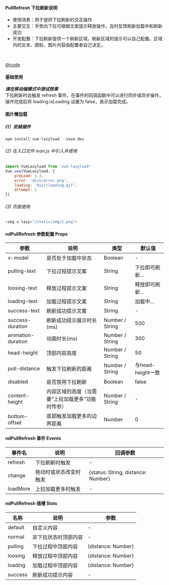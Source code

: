 #### PullRefresh 下拉刷新说明
- 使用场景：用于提供下拉刷新的交互操作
- 主要交互：手势向下拉可根据文案提示释放操作，及时反馈刷新加载中和刷新成功
- 开发配置：下拉刷新提供一个刷新区域，刷新区域的提示可以自己配置。区域内的文本、图标、图片内容由配置者自己决定。

<br />

<common-code-format>
  <template #source>
    <APP-ndPullRefresh-ndPullRefresh></APP-ndPullRefresh-ndPullRefresh>
  </template>

  @[code](../.vuepress/components/APP/ndPullRefresh/ndPullRefresh.vue)

</common-code-format>


#### 基础使用
<b>*请在移动端模式中测试效果*</b> <br />
下拉刷新时会触发 refresh 事件，在事件的回调函数中可以进行同步或异步操作，操作完成后将 loading.isLoading 设置为 false，表示加载完成。

#### 图片懒加载
#####  		(1）安装插件

```js
npm install vue-lazyload --save-dev
```

###### 		(2)  在入口文件 man.js 中引入并使用

```js
import VueLazyload from 'vue-lazyload'
Vue.use(VueLazyload, {
    preLoad: 1.3,
    error: 'dist/error.png',
    loading: 'dist/loading.gif',
    attempt: 1
})
```

###### 		(3) 页面使用

```js
<img v-lazy="/static/img/1.png">
```



#### ndPullRefresh 参数配置 Props
| 参数 | 说明 | 类型 | 默认值 |
| - | - | - | - |
| v-model | 是否处于加载中状态 | Boolean | - |
| pulling-text | 下拉过程提示文案 | String | 下拉即可刷新... |
| loosing-text | 释放过程提示文案 | String | 释放即可刷新... |
| loading-text | 加载过程提示文案 | String | 加载中... |
| success-text | 刷新成功提示文案 | String | - |
| success-duration | 刷新成功提示展示时长(ms) | Number / String | 500 |
| animation-duration | 动画时长(ms) | Number / String | 300 |
| head-height | 顶部内容高度 | Number / String | 50 |
| pull-distance | 触发下拉刷新的距离 | Number / String | 与head-height一致 |
| disabled | 是否禁用下拉刷新 | Boolean | false |
| content-height | 内容区域的高度（当需要“上拉加载更多”功能时传参） | Number / String | - |
| bottom-offset | 底部触发加载更多的边界距离 | Number | 0 |

#### ndPullRefresh 事件 Events
| 事件名 | 说明 | 回调参数 |
| - | - | - |
| refresh | 下拉刷新时触发 | - |
| change | 拖动时或状态改变时触发 | {status: String, distance: Number} |
| loadMore | 上拉加载更多时触发 | - |


#### ndPullRefresh 插槽 Slots
| 名称 | 说明 | 参数 |
| - | - | - |
| default | 自定义内容 | - |
| normal | 非下拉状态时顶部内容 | - |
| pulling | 下拉过程中顶部内容 | {distance: Number} |
| loosing | 释放过程中顶部内容 | {distance: Number} |
| loading | 加载过程中顶部内容 | {distance: Number} |
| success | 刷新成功提示内容 | - |